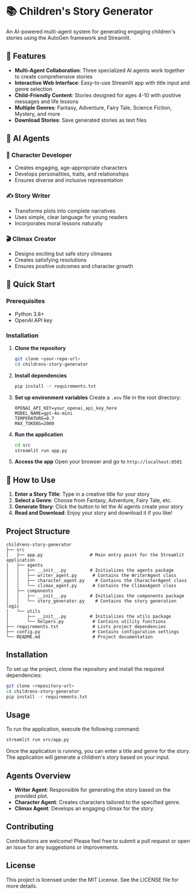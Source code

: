 # 📚 Children's Story Generator

An AI-powered multi-agent system for generating engaging children's stories using the AutoGen framework and Streamlit.

## 🌟 Features

- **Multi-Agent Collaboration**: Three specialized AI agents work together to create comprehensive stories
- **Interactive Web Interface**: Easy-to-use Streamlit app with title input and genre selection
- **Child-Friendly Content**: Stories designed for ages 4-10 with positive messages and life lessons
- **Multiple Genres**: Fantasy, Adventure, Fairy Tale, Science Fiction, Mystery, and more
- **Download Stories**: Save generated stories as text files

## 🤖 AI Agents

### 👥 Character Developer
- Creates engaging, age-appropriate characters
- Develops personalities, traits, and relationships
- Ensures diverse and inclusive representation

### ✍️ Story Writer
- Transforms plots into complete narratives
- Uses simple, clear language for young readers
- Incorporates moral lessons naturally

### 🎬 Climax Creator
- Designs exciting but safe story climaxes
- Creates satisfying resolutions
- Ensures positive outcomes and character growth

## 🚀 Quick Start

### Prerequisites
- Python 3.8+
- OpenAI API key

### Installation

1. **Clone the repository**
   ```bash
   git clone <your-repo-url>
   cd childrens-story-generator
   ```

2. **Install dependencies**
   ```bash
   pip install -r requirements.txt
   ```

3. **Set up environment variables**
   Create a `.env` file in the root directory:
   ```env
   OPENAI_API_KEY=your_openai_api_key_here
   MODEL_NAME=gpt-4o-mini
   TEMPERATURE=0.7
   MAX_TOKENS=2000
   ```

4. **Run the application**
   ```bash
   cd src
   streamlit run app.py
   ```

5. **Access the app**
   Open your browser and go to `http://localhost:8501`

## 📖 How to Use

1. **Enter a Story Title**: Type in a creative title for your story
2. **Select a Genre**: Choose from Fantasy, Adventure, Fairy Tale, etc.
3. **Generate Story**: Click the button to let the AI agents create your story
4. **Read and Download**: Enjoy your story and download it if you like!

## Project Structure

```
childrens-story-generator
├── src
│   ├── app.py                  # Main entry point for the Streamlit application
│   ├── agents
│   │   ├── __init__.py         # Initializes the agents package
│   │   ├── writer_agent.py      # Contains the WriterAgent class
│   │   ├── character_agent.py    # Contains the CharacterAgent class
│   │   └── climax_agent.py      # Contains the ClimaxAgent class
│   ├── components
│   │   ├── __init__.py         # Initializes the components package
│   │   └── story_generator.py    # Contains the story generation logic
│   └── utils
│       ├── __init__.py         # Initializes the utils package
│       └── helpers.py           # Contains utility functions
├── requirements.txt             # Lists project dependencies
├── config.py                    # Contains configuration settings
└── README.md                    # Project documentation
```

## Installation

To set up the project, clone the repository and install the required dependencies:

```bash
git clone <repository-url>
cd childrens-story-generator
pip install -r requirements.txt
```

## Usage

To run the application, execute the following command:

```bash
streamlit run src/app.py
```

Once the application is running, you can enter a title and genre for the story. The application will generate a children's story based on your input.

## Agents Overview

- **Writer Agent**: Responsible for generating the story based on the provided plot.
- **Character Agent**: Creates characters tailored to the specified genre.
- **Climax Agent**: Develops an engaging climax for the story.

## Contributing

Contributions are welcome! Please feel free to submit a pull request or open an issue for any suggestions or improvements.

## License

This project is licensed under the MIT License. See the LICENSE file for more details.